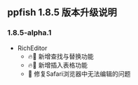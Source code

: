 ## ppfish 1.8.5 版本升级说明

### 1.8.5-alpha.1
- RichEditor
  - 🔥🎊 新增查找与替换功能
  - 🔥🎊 新增插入表格功能
  - 🐛 修复Safari浏览器中无法编辑的问题
